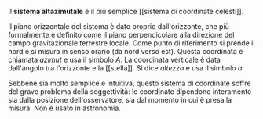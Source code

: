Il **sistema altazimutale** è il più semplice [[sistema di coordinate celesti]].

Il piano orizzontale del sistema è dato proprio dall'orizzonte, che più formalmente è definito come il piano perpendicolare alla direzione del campo gravitazionale terrestre locale. Come punto di riferimento si prende il nord e si misura in senso orario (da nord verso est). Questa coordinata è chiamata *azimut* e usa il simbolo $A$. La coordinata verticale è data dall'angolo tra l'orizzonte e la [[stella]]. Si dice *altezza* e usa il simbolo $a$.

 Sebbene sia molto semplice e intuitiva, questo sistema di coordinate soffre del grave problema della soggettività: le coordinate dipendono interamente sia dalla posizione dell'osservatore, sia dal momento in cui è presa la misura. Non è usato in astronomia.